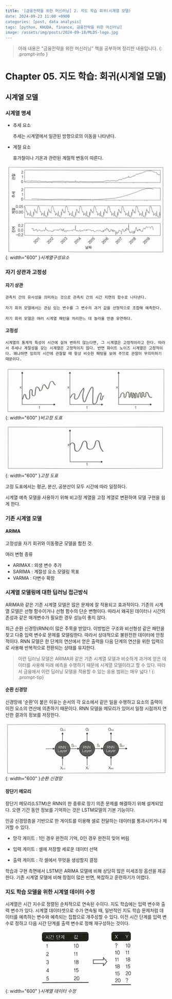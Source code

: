```yaml
---
title: '[금융전략을 위한 머신러닝] 2. 지도 학습 회귀(시계열 모델)
date: 2024-09-23 11:00 +0900
categories: [post, data analysis]
tags: [python, KHUDA, finance, 금융전략을 위한 머신러닝]
image: /assets/img/posts/2024-09-18/MLDS-logo.jpg
---
```



> 아래 내용은 "금융전략을 위한 머신러닝" 책을 공부하며 정리한 내용입니다. 
{: .prompt-info }

# Chapter 05. 지도 학습: 회귀(시계열 모델)

## 시계열 모델

### 시계열 명세

- 추세 요소
  
    추세는 시계열에서 일관된 방향으로의 이동을 나타낸다.

- 계절 요소
  
    휴가철이나 기온과 관련된 계절적 변동이 따른다.

![시계열구성요소](/assets/img/posts/2024-09-23/시계열구성요소.png){: width="600" }_시계열구성요소_

### 자기 상관과 고정성

#### 자기 상관
  
    관측치 간의 유사성을 의미하는 것으로 관측치 간의 시간 지연의 함수로 나타낸다.

    자기 회귀 모델에서는 관심 있는 변수를 그 변수의 과거 값을 선형적으로 조합해 예측한다.

    자기 회귀 모델은 여러 시계열 패턴을 처리한느 데 놀라울 만큼 유연하다.

#### 고정성
 
    시계열의 통계적 특성이 시간에 걸쳐 변하지 않는다면, 그 시계열은 고정적이라고 한다. 따라서 추세나 계절성을 갖는 시계열은 고정적이지 않다. 반면 화이트 노이즈 시계열은 고정적이다. 왜냐하면 임의의 시간에 관찰할 때 항상 비슷한 패텅을 보여 주므로 관찰이 무의미하기 때문이다.

![비고정도표](/assets/img/posts/2024-09-23/비고정도표.png){: width="600" }_비고정 도표_


![고정도표](/assets/img/posts/2024-09-23/고정도표.png){: width="600" }_고정 도표_

고정 도표에서는 평균, 분산, 공분산이 모두 시간에 따라 일정하다.

시계열 예측 모델을 사용하기 위해 비고정 계열을 고정 계열로 변환하여 모델 구현을 쉽게 한다.

### 기존 시계열 모델

#### ARIMA

고정성을 자기 회귀와 이동평균 모델을 합친 것.

여러 변형 종류

- ARIMAX : 외생 변수 추가
- SARIMA : 계절성 요소 모델링 목표
- VARMA : 다변수 확장

### 시계열 모델링에 대한 딥러닝 접근방식

ARIMA와 같은 기존 시계열 모델은 많은 문제에 잘 적용되고 효과적이다. 기존의 시계열 모델은 선형 함수이거나 선형 함수의 단순 변형이다. 따라서 왜곡된 데이터나 시간의존성과 같은 매개변수가 필요한 경우 성능이 좋지 않다.

최근 순환 신경망(RNN)이 많은 주목을 받았다. 이방법은 구조와 비선형성 같은 패턴을 찾고 다중 입력 변수로 문제를 모델링한다. 따라서 상대적으로 불완전한 데이터에 안정적이다. RNN 모델은 한 단계의 연산에서 얻은 출력을 다음 단계의 연산을 위한 입력으로 사용해 반복적으로 전환되는 상태를 유지한다. 

>이런 딥러닝 모델은 ARIMA와 같은 기존 시계열 모델과 비슷하게 과거에 얻은 데이터를 사용해 미래 예측을 수행하기 때문에 시계열 모델이라고 할 수 있다. 따라서 금융에서 이런 딥러닝 모델을 적용할 수 있는 응용 범위는 매우 넓다 !
{: .prompt-tip}

#### 순환 신경망

신경망에 '순환'이 붙은 이유는 순서의 각 요소에서 같은 일을 수행하고 요소의 출력이 이전 요소의 연산에 의존하기 때문이다. RNN 모델을 메모리가 있어서 일정 시점까지 연산한 결과의 정보를 저장한다.

![순환신경망](/assets/img/posts/2024-09-23/순환신경망.png){: width="600" }_순환 신경망_

#### 장단기 메모리

장단기 메모리(LSTM)은 RNN의 한 종류로 장기 의존 문제를 해결하기 위해 설계되었다. 오랜 기간 동안 정보를 기억하는 것은 LSTM모델의 기본 기능이다.

인공 신경망층을 기반으로 한 게이트를 이용해 셀로 전달하는 데이터를 통과시키거나 제거할 수 있다.

- 망각 게이트 : 1인 경우 완전히 기억, 0인 경우 완전히 잊어 버림
  
- 입력 게이트 : 셀에 저장할 세로운 데이터 선택
  
- 출력 게이트 : 각 셀에서 무엇을 생성할지 결정

학습과 구현 측면에서 LSTM은 ARIMA 모델에 비해 상당히 많은 미세조정 옵션을 제공한다. 기존 시계열 모델에 비해 장점이 많은 반면, 복잡하고 훈련하기가 어렵다.

### 지도 학습 모델을 위한 시계열 데이터 수정

시계열은 시간 지수로 정렬된 순차적으로 연속된 수이다. 지도 학습에는 입력 변수와 출력 변수가 있다. 시계열 데이터셋으로 수가 연속될 때, 일반적인 지도 학습 문제처럼 데이터를 예측하는 변수와 예측되는 집합으로 개주성할 수 있다. 이전 시간 단계를 입력 변수로 정하고 다음 시간 단계를 출력 변수로 정해 재구성하는 것이다. 

![시계열데이터수정](/assets/img/posts/2024-09-23/시계열데이터수정.png){: width="600" }_시계열 데이터 수정_




